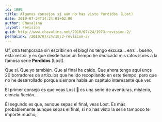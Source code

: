 ```yaml
---
id: 1989
title: Algunos consejos si aún no has visto Perdidos (Lost)
date: 2010-07-24T14:24:01+02:00
author: Chavalina
layout: revision
guid: http://www.chavalina.net/2010/07/24/1973-revision-2/
permalink: /2010/07/24/1973-revision-2/
---
```

Uf, otra temporada sin escribir en el blog! no tengo excusa&#8230; errr&#8230; bueno, esta vez sí! y es que desde hace un tiempo he dedicado mis ratos libres a la famosa serie **Perdidos** (Lost).

Que sí. Que yo también. Que al final he caído. Que ahora tengo aquí unos 20 borradores de artículos que he ido recopilando en este tiempo, pero que no he desarrollado porque siempre había un capítulo interesante que ver.

El primer consejo es que veas Lost 🙂 es una serie de aventuras, misterio, ciencia ficción&#8230;

El segundo es que, aunque sepas el final, veas Lost. Es más, probablemente aunque sepas el final, si no has visto la serie tampoco te importe mucho,